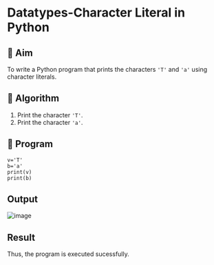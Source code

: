 # Datatypes-Character Literal in Python

## 🎯 Aim
To write a Python program that prints the characters `'T'` and `'a'` using character literals.

## 🧠 Algorithm
1. Print the character `'T'`.
2. Print the character `'a'`.

## 🧾 Program
```
v='T'
b='a'
print(v)
print(b)
```
## Output
![image](https://github.com/user-attachments/assets/37b86cb1-a35b-4b50-b42c-40f03133d733)

## Result
Thus, the program is executed sucessfully.
